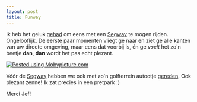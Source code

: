 ```yaml
---
layout: post
title: Funway
---
```

Ik heb het geluk [gehad](http://twitter.com/atog/status/1994736231) om eens met een [Segway](http://segway.com) te mogen rijden. Ongelooflijk. De eerste paar momenten vliegt ge naar en ziet ge alle kanten van uw directe omgeving, maar eens dat voorbij is, én ge _voelt_ het zo'n beetje **dan**, **dan** wordt het pas echt plezant. 

<a href="http://www.mobypicture.com/?dpyl3o" target="_blank"><img src="http://img.mobypicture.com/c63d5ee8bf63d17eafcf429095adfb8e_view.jpg" alt="Posted using Mobypicture.com" /></a>
<div style="clear:both;"></div>

Vóór de [Segway](http://segway.com) hebben we ook met zo'n golfterrein autootje [gereden](http://twitter.com/atog/status/1994261521). Ook plezant zenne! Ik zat precies in een pretpark :)

Merci Jef!